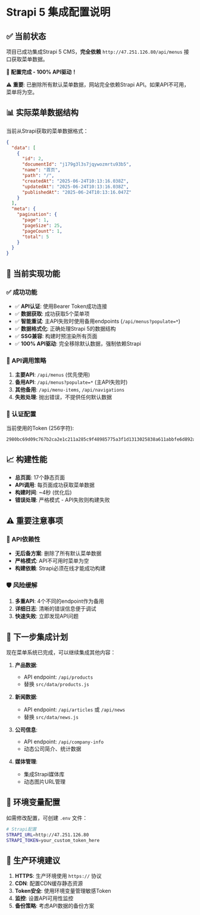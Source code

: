 # Strapi 5 集成配置说明

## ✅ 当前状态

项目已成功集成Strapi 5 CMS，**完全依赖** `http://47.251.126.80/api/menus` 接口获取菜单数据。

**🎉 配置完成 - 100% API驱动！**

⚠️ **重要**: 已删除所有默认菜单数据，网站完全依赖Strapi API。如果API不可用，菜单将为空。

## 📊 实际菜单数据结构

当前从Strapi获取的菜单数据格式：

```json
{
  "data": [
    {
      "id": 2,
      "documentId": "j179g3l3s7jqywozmrtu93b5",
      "name": "首页",
      "path": "/",
      "createdAt": "2025-06-24T10:13:16.038Z",
      "updatedAt": "2025-06-24T10:13:16.038Z",
      "publishedAt": "2025-06-24T10:13:16.047Z"
    }
  ],
  "meta": {
    "pagination": {
      "page": 1,
      "pageSize": 25,
      "pageCount": 1,
      "total": 5
    }
  }
}
```

## 🔧 当前实现功能

### ✅ 成功功能
- ✅ **API认证**: 使用Bearer Token成功连接
- ✅ **数据获取**: 成功获取5个菜单项
- ✅ **智能重试**: 主API失败时使用备用endpoints (`/api/menus?populate=*`)
- ✅ **数据格式化**: 正确处理Strapi 5的数据结构
- ✅ **SSG兼容**: 构建时预渲染所有页面
- ✅ **100% API驱动**: 完全移除默认数据，强制依赖Strapi

### 🚀 API调用策略
1. **主要API**: `/api/menus` (优先使用)
2. **备用API**: `/api/menus?populate=*` (主API失败时)
3. **其他备用**: `/api/menu-items`, `/api/navigations`
4. **失败处理**: 抛出错误，不提供任何默认数据

### 🔐 认证配置
当前使用的Token (256字符):
```
2980bc69d09c767b2ca2e1c211a285c9f48985775a3f1d1313025838a611abbfe6d892a29b3417407ddd798d69a9f67f063c27d13827c1765f96b4bc19601295ac11fb9552f4a16ede2745813e3b536827069875ae8c5089a36da57cf69d08b252093e2100e0cc88ac700ca6cd6ebd196f0002bd5fb8219222ed778f8858ad21
```

## 📈 构建性能

- **总页面**: 17个静态页面
- **API调用**: 每页面成功获取菜单数据
- **构建时间**: ~4秒 (优化后)
- **错误处理**: 严格模式 - API失败则构建失败

## ⚠️ 重要注意事项

### 🔴 API依赖性
- **无后备方案**: 删除了所有默认菜单数据
- **严格模式**: API不可用时菜单为空
- **构建依赖**: Strapi必须在线才能成功构建

### 🛡️ 风险缓解
1. **多重API**: 4个不同的endpoint作为备用
2. **详细日志**: 清晰的错误信息便于调试
3. **快速失败**: 立即发现API问题

## 📝 下一步集成计划

现在菜单系统已完成，可以继续集成其他内容：

1. **产品数据**: 
   - API endpoint: `/api/products`
   - 替换 `src/data/products.js`

2. **新闻数据**: 
   - API endpoint: `/api/articles` 或 `/api/news`
   - 替换 `src/data/news.js`

3. **公司信息**: 
   - API endpoint: `/api/company-info`
   - 动态公司简介、统计数据

4. **媒体管理**: 
   - 集成Strapi媒体库
   - 动态图片URL管理

## 🔧 环境变量配置

如需修改配置，可创建 `.env` 文件：

```bash
# Strapi配置
STRAPI_URL=http://47.251.126.80
STRAPI_TOKEN=your_custom_token_here
```

## 🚀 生产环境建议

1. **HTTPS**: 生产环境使用 `https://` 协议
2. **CDN**: 配置CDN缓存静态资源
3. **Token安全**: 使用环境变量管理敏感Token
4. **监控**: 设置API可用性监控
5. **备份策略**: 考虑API数据的备份方案 